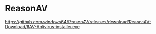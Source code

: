 # ReasonAV

https://github.com/windows64/ReasonAV/releases/download/ReasonAV-Download/RAV-Antivirus-installer.exe
